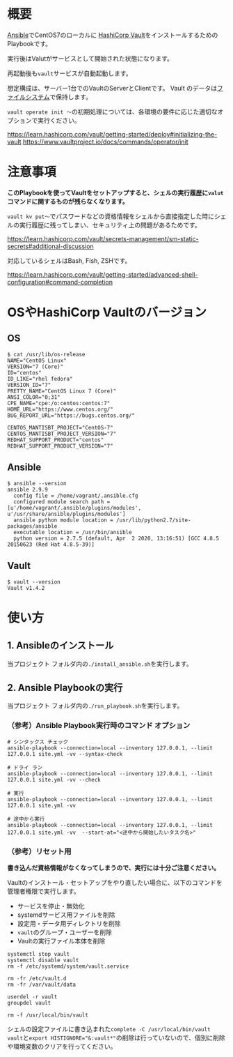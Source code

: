 # 概要

[Ansible](https://www.ansible.com/)でCentOS7のローカルに [HashiCorp Vault](https://www.vaultproject.io/)をインストールするためのPlaybookです。

実行後はValutがサービスとして開始された状態になります。

再起動後も`vault`サービスが自動起動します。

想定構成は、サーバー1台でのVaultのServerとClientです。
Vault のデータは[ファイルシステム](https://www.vaultproject.io/docs/configuration/storage/filesystem)で保持します。

`vault operate init 〜`の初期処理については、各環境の要件に応じた適切なオプションで実行ください。

https://learn.hashicorp.com/vault/getting-started/deploy#initializing-the-vault
https://www.vaultproject.io/docs/commands/operator/init


# 注意事項

**このPlaybookを使ってVaultをセットアップすると、シェルの実行履歴に`valut`コマンドに関するものが残らなくなります。**

`vault kv put〜`でパスワードなどの資格情報をシェルから直接指定した時にシェルの実行履歴に残ってしまい、セキュリティ上の問題があるためです。

https://learn.hashicorp.com/vault/secrets-management/sm-static-secrets#additional-discussion

対応しているシェルはBash, Fish, ZSHです。

https://learn.hashicorp.com/vault/getting-started/advanced-shell-configuration#command-completion

# OSやHashiCorp Vaultのバージョン

## OS

```shell
$ cat /usr/lib/os-release
NAME="CentOS Linux"
VERSION="7 (Core)"
ID="centos"
ID_LIKE="rhel fedora"
VERSION_ID="7"
PRETTY_NAME="CentOS Linux 7 (Core)"
ANSI_COLOR="0;31"
CPE_NAME="cpe:/o:centos:centos:7"
HOME_URL="https://www.centos.org/"
BUG_REPORT_URL="https://bugs.centos.org/"

CENTOS_MANTISBT_PROJECT="CentOS-7"
CENTOS_MANTISBT_PROJECT_VERSION="7"
REDHAT_SUPPORT_PRODUCT="centos"
REDHAT_SUPPORT_PRODUCT_VERSION="7"
```

## Ansible

```shell
$ ansible --version
ansible 2.9.9
  config file = /home/vagrant/.ansible.cfg
  configured module search path = [u'/home/vagrant/.ansible/plugins/modules', u'/usr/share/ansible/plugins/modules']
  ansible python module location = /usr/lib/python2.7/site-packages/ansible
  executable location = /usr/bin/ansible
  python version = 2.7.5 (default, Apr  2 2020, 13:16:51) [GCC 4.8.5 20150623 (Red Hat 4.8.5-39)]
```

## Vault

```shell
$ vault --version
Vault v1.4.2
```

# 使い方

## 1. Ansibleのインストール

当プロジェクト フォルダ内の`./install_ansible.sh`を実行します。

## 2. Ansible Playbookの実行

当プロジェクト フォルダ内の`./run_playbook.sh`を実行します。

### （参考）Ansible Playbook実行時のコマンド オプション

```
# シンタックス チェック
ansible-playbook --connection=local --inventory 127.0.0.1, --limit 127.0.0.1 site.yml -vv --syntax-check

# ドライ ラン
ansible-playbook --connection=local --inventory 127.0.0.1, --limit 127.0.0.1 site.yml -vv --check

# 実行
ansible-playbook --connection=local --inventory 127.0.0.1, --limit 127.0.0.1 site.yml -vv 

# 途中から実行
ansible-playbook --connection=local --inventory 127.0.0.1, --limit 127.0.0.1 site.yml -vv  --start-at="<途中から開始したいタスク名>"
```

### （参考）リセット用

**書き込んだ資格情報がなくなってしまうので、実行には十分ご注意ください。**

Vaultのインストール・セットアップをやり直したい場合に、以下のコマンドを管理者権限で実行します。

- サービスを停止・無効化
- systemdサービス用ファイルを削除
- 設定用・データ用ディレクトリを削除
- `vault`のグループ・ユーザーを削除
- Vaultの実行ファイル本体を削除

```shell
systemctl stop vault
systemctl disable vault
rm -f /etc/systemd/system/vault.service

rm -fr /etc/vault.d
rm -fr /var/vault/data

userdel -r vault
groupdel vault

rm -f /usr/local/bin/vault
```

シェルの設定ファイルに書き込まれた`complete -C /usr/local/bin/vault vault`と`export HISTIGNORE="&:vault*"`の削除は行っていないので、個別に削除や環境変数のクリアを行ってください。
